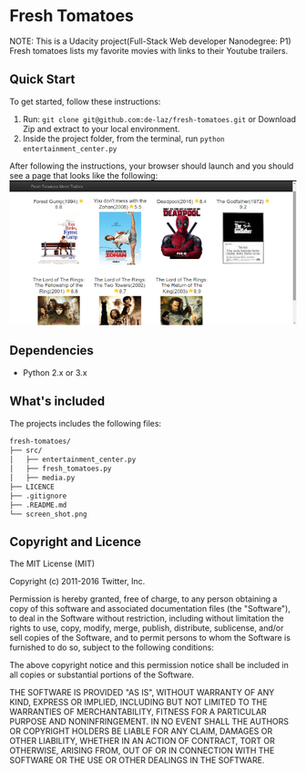 # Fresh Tomatoes
NOTE: This is a Udacity project(Full-Stack Web developer Nanodegree: P1)
Fresh tomatoes lists my favorite movies with links to their Youtube  trailers.

## Quick Start
To get started, follow these instructions:

1. Run: `git clone git@github.com:de-laz/fresh-tomatoes.git` or Download Zip and extract to your local environment.
2. Inside the project folder, from the terminal, run `python entertainment_center.py`

After following the instructions, your browser should launch and you should see a page that looks like the following:
![](screen_shot.png)

## Dependencies
- Python 2.x or 3.x

## What's included

The projects includes the following files:
```
fresh-tomatoes/
├── src/
│   ├── entertainment_center.py
│   ├── fresh_tomatoes.py
│   ├── media.py
├── LICENCE
├── .gitignore
├── .README.md
└── screen_shot.png
```

## Copyright and Licence

The MIT License (MIT)

Copyright (c) 2011-2016 Twitter, Inc.

Permission is hereby granted, free of charge, to any person obtaining a copy
of this software and associated documentation files (the "Software"), to deal
in the Software without restriction, including without limitation the rights
to use, copy, modify, merge, publish, distribute, sublicense, and/or sell
copies of the Software, and to permit persons to whom the Software is
furnished to do so, subject to the following conditions:

The above copyright notice and this permission notice shall be included in
all copies or substantial portions of the Software.

THE SOFTWARE IS PROVIDED "AS IS", WITHOUT WARRANTY OF ANY KIND, EXPRESS OR
IMPLIED, INCLUDING BUT NOT LIMITED TO THE WARRANTIES OF MERCHANTABILITY,
FITNESS FOR A PARTICULAR PURPOSE AND NONINFRINGEMENT. IN NO EVENT SHALL THE
AUTHORS OR COPYRIGHT HOLDERS BE LIABLE FOR ANY CLAIM, DAMAGES OR OTHER
LIABILITY, WHETHER IN AN ACTION OF CONTRACT, TORT OR OTHERWISE, ARISING FROM,
OUT OF OR IN CONNECTION WITH THE SOFTWARE OR THE USE OR OTHER DEALINGS IN
THE SOFTWARE.